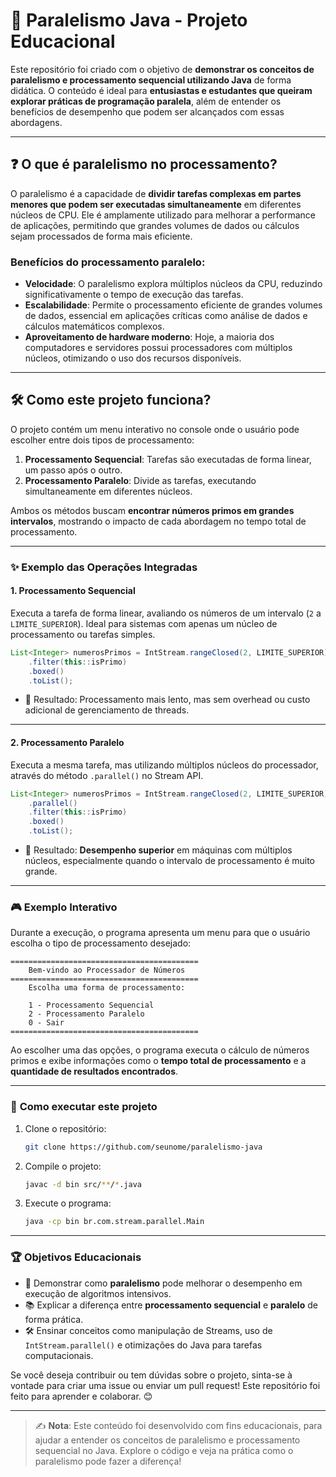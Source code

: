 # 🚀 Paralelismo Java - Projeto Educacional

Este repositório foi criado com o objetivo de **demonstrar os conceitos de paralelismo e processamento sequencial utilizando Java** de forma didática. O conteúdo é ideal para **entusiastas e estudantes que queiram explorar práticas de programação paralela**, além de entender os benefícios de desempenho que podem ser alcançados com essas abordagens.

---

## ❓ **O que é paralelismo no processamento?**

O paralelismo é a capacidade de **dividir tarefas complexas em partes menores que podem ser executadas simultaneamente** em diferentes núcleos de CPU. Ele é amplamente utilizado para melhorar a performance de aplicações, permitindo que grandes volumes de dados ou cálculos sejam processados de forma mais eficiente.

### Benefícios do processamento paralelo:

- **Velocidade**: O paralelismo explora múltiplos núcleos da CPU, reduzindo significativamente o tempo de execução das tarefas.
- **Escalabilidade**: Permite o processamento eficiente de grandes volumes de dados, essencial em aplicações críticas como análise de dados e cálculos matemáticos complexos.
- **Aproveitamento de hardware moderno**: Hoje, a maioria dos computadores e servidores possui processadores com múltiplos núcleos, otimizando o uso dos recursos disponíveis.

---

## 🛠️ **Como este projeto funciona?**

O projeto contém um menu interativo no console onde o usuário pode escolher entre dois tipos de processamento:

1. **Processamento Sequencial**: Tarefas são executadas de forma linear, um passo após o outro.
2. **Processamento Paralelo**: Divide as tarefas, executando simultaneamente em diferentes núcleos.

Ambos os métodos buscam **encontrar números primos em grandes intervalos**, mostrando o impacto de cada abordagem no tempo total de processamento.

---

### ✨ **Exemplo das Operações Integradas**

#### **1. Processamento Sequencial**

Executa a tarefa de forma linear, avaliando os números de um intervalo (`2` a `LIMITE_SUPERIOR`). Ideal para sistemas com apenas um núcleo de processamento ou tarefas simples.

```java
List<Integer> numerosPrimos = IntStream.rangeClosed(2, LIMITE_SUPERIOR)
    .filter(this::isPrimo)
    .boxed()
    .toList();
```

- 📘 Resultado: Processamento mais lento, mas sem overhead ou custo adicional de gerenciamento de threads.

---

#### **2. Processamento Paralelo**

Executa a mesma tarefa, mas utilizando múltiplos núcleos do processador, através do método `.parallel()` no Stream API.

```java
List<Integer> numerosPrimos = IntStream.rangeClosed(2, LIMITE_SUPERIOR)
    .parallel()
    .filter(this::isPrimo)
    .boxed()
    .toList();
```

- 📘 Resultado: **Desempenho superior** em máquinas com múltiplos núcleos, especialmente quando o intervalo de processamento é muito grande.

---

### 🎮 **Exemplo Interativo**

Durante a execução, o programa apresenta um menu para que o usuário escolha o tipo de processamento desejado:

```plaintext
==========================================
    Bem-vindo ao Processador de Números
==========================================
    Escolha uma forma de processamento:
              
    1 - Processamento Sequencial
    2 - Processamento Paralelo
    0 - Sair
==========================================
```

Ao escolher uma das opções, o programa executa o cálculo de números primos e exibe informações como o **tempo total de processamento** e a **quantidade de resultados encontrados**.

---

### 🚀 **Como executar este projeto**

1. Clone o repositório:

   ```bash
   git clone https://github.com/seunome/paralelismo-java
   ```

2. Compile o projeto:

   ```bash
   javac -d bin src/**/*.java
   ```

3. Execute o programa:

   ```bash
   java -cp bin br.com.stream.parallel.Main
   ```

---

### 🏆 **Objetivos Educacionais**

- 🌟 Demonstrar como **paralelismo** pode melhorar o desempenho em execução de algoritmos intensivos.
- 📚 Explicar a diferença entre **processamento sequencial** e **paralelo** de forma prática.
- 🛠️ Ensinar conceitos como manipulação de Streams, uso de `IntStream.parallel()` e otimizações do Java para tarefas computacionais.

Se você deseja contribuir ou tem dúvidas sobre o projeto, sinta-se à vontade para criar uma issue ou enviar um pull request! Este repositório foi feito para aprender e colaborar. 😊

---

> ✍️ **Nota**: Este conteúdo foi desenvolvido com fins educacionais, para ajudar a entender os conceitos de paralelismo e processamento sequencial no Java. Explore o código e veja na prática como o paralelismo pode fazer a diferença!

